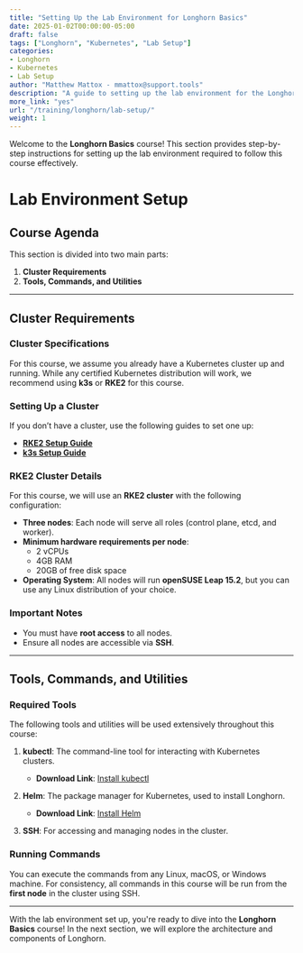 ```yaml
---
title: "Setting Up the Lab Environment for Longhorn Basics"
date: 2025-01-02T00:00:00-05:00
draft: false
tags: ["Longhorn", "Kubernetes", "Lab Setup"]
categories:
- Longhorn
- Kubernetes
- Lab Setup
author: "Matthew Mattox - mmattox@support.tools"
description: "A guide to setting up the lab environment for the Longhorn Basics course, including cluster requirements and necessary tools."
more_link: "yes"
url: "/training/longhorn/lab-setup/"
weight: 1
---
```


Welcome to the **Longhorn Basics** course! This section provides step-by-step instructions for setting up the lab environment required to follow this course effectively.

<!--more-->

# Lab Environment Setup

## Course Agenda

This section is divided into two main parts:

1. **Cluster Requirements**
2. **Tools, Commands, and Utilities**

---

## Cluster Requirements

### Cluster Specifications

For this course, we assume you already have a Kubernetes cluster up and running. While any certified Kubernetes distribution will work, we recommend using **k3s** or **RKE2** for this course.

### Setting Up a Cluster

If you don’t have a cluster, use the following guides to set one up:

- **[RKE2 Setup Guide](https://www.rancher.academy/courses/take/rke2-basics/)**
- **[k3s Setup Guide](https://www.rancher.academy/courses/take/k3s-basics/)**

### RKE2 Cluster Details

For this course, we will use an **RKE2 cluster** with the following configuration:

- **Three nodes**: Each node will serve all roles (control plane, etcd, and worker).
- **Minimum hardware requirements per node**:
  - 2 vCPUs
  - 4GB RAM
  - 20GB of free disk space
- **Operating System**: All nodes will run **openSUSE Leap 15.2**, but you can use any Linux distribution of your choice.

### Important Notes

- You must have **root access** to all nodes.
- Ensure all nodes are accessible via **SSH**.

---

## Tools, Commands, and Utilities

### Required Tools

The following tools and utilities will be used extensively throughout this course:

1. **kubectl**: The command-line tool for interacting with Kubernetes clusters.
   - **Download Link**: [Install kubectl](https://kubernetes.io/docs/tasks/tools/install-kubectl/)

2. **Helm**: The package manager for Kubernetes, used to install Longhorn.
   - **Download Link**: [Install Helm](https://helm.sh/docs/intro/install/)

3. **SSH**: For accessing and managing nodes in the cluster.

### Running Commands

You can execute the commands from any Linux, macOS, or Windows machine. For consistency, all commands in this course will be run from the **first node** in the cluster using SSH.

---

With the lab environment set up, you're ready to dive into the **Longhorn Basics** course! In the next section, we will explore the architecture and components of Longhorn.

